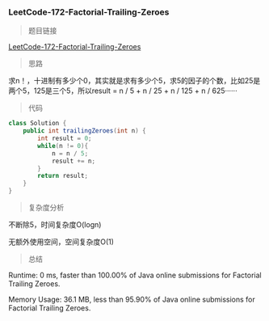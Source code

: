 ### LeetCode-172-Factorial-Trailing-Zeroes

> 题目链接

[LeetCode-172-Factorial-Trailing-Zeroes](https://leetcode.com/problems/factorial-trailing-zeroes/)

> 思路

求n！，十进制有多少个0，其实就是求有多少个5，求5的因子的个数，比如25是两个5，125是三个5，所以result = n / 5 + n / 25 + n / 125 + n / 625······ 

> 代码

```java
class Solution {
    public int trailingZeroes(int n) {
        int result = 0;
        while(n != 0){
            n = n / 5;
            result += n;
        }
        return result;
    }
}
```

> 复杂度分析

不断除5，时间复杂度O(logn)

无额外使用空间，空间复杂度O(1)

> 总结

Runtime: 0 ms, faster than 100.00% of Java online submissions for Factorial Trailing Zeroes.

Memory Usage: 36.1 MB, less than 95.90% of Java online submissions for Factorial Trailing Zeroes.
